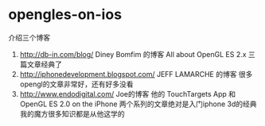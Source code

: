 opengles-on-ios
===============


介绍三个博客
1.   http://db-in.com/blog/   Diney Bomfim 的博客   All about OpenGL ES 2.x  三篇文章经典了
2.   http://iphonedevelopment.blogspot.com/  JEFF LAMARCHE 的博客  很多opengl的文章非常好，还有好多没看
3.   http://www.endodigital.com/   Joe的博客    他的   TouchTargets App  和 OpenGL ES 2.0 on the iPhone    两个系列的文章绝对是入门iphone 3d的经典    我的魔方很多知识都是从他这学的
